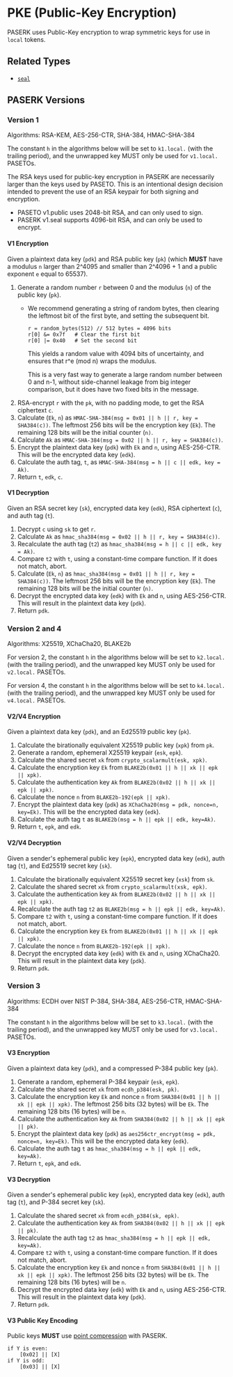 # PKE (Public-Key Encryption)

PASERK uses Public-Key encryption to wrap symmetric keys for use in `local` tokens.

## Related Types

* [`seal`](../types/seal.md)

## PASERK Versions

### Version 1

Algorithms: RSA-KEM, AES-256-CTR, SHA-384, HMAC-SHA-384

The constant `h` in the algorithms below will be set to `k1.local.`
(with the trailing period), and the unwrapped key MUST only be used for
`v1.local.` PASETOs.

The RSA keys used for public-key encryption in PASERK are necessarily larger
than the keys used by PASETO. This is an intentional design decision intended
to prevent the use of an RSA keypair for both signing and encryption.

* PASETO v1.public uses 2048-bit RSA, and can only used to sign.
* PASERK v1.seal supports 4096-bit RSA, and can only be used to encrypt.

#### V1 Encryption

Given a plaintext data key (`pdk`) and RSA public key (`pk`) (which **MUST** have
a modulus `n` larger than 2^4095 and smaller than 2^4096 + 1 and a public exponent
`e` equal to 65537).

1. Generate a random number `r` between 0 and the modulus (`n`) of the public key (`pk`).
   * We recommend generating a string of random bytes, then clearing the leftmost
     bit of the first byte, and setting the subsequent bit.
     ```
     r = random_bytes(512) // 512 bytes = 4096 bits
     r[0] &= 0x7f   # Clear the first bit
     r[0] |= 0x40   # Set the second bit
     ```
     This yields a random value with 4094 bits of uncertainty, and ensures that r^e (mod n)
     wraps the modulus.
     
     This is a very fast way to generate a large random number between 0 and n-1,
     without side-channel leakage from big integer comparison, but it does have two
     fixed bits in the message.
2. RSA-encrypt `r` with the `pk`, with no padding mode, to get the RSA ciphertext `c`.
3. Calculate (`Ek`, `n`) as `HMAC-SHA-384(msg = 0x01 || h || r, key = SHA384(c))`.
   The leftmost 256 bits will be the encryption key (`Ek`). The remaining 128 bits
   will be the initial counter (`n)`.
4. Calculate `Ak` as `HMAC-SHA-384(msg = 0x02 || h || r, key = SHA384(c))`.
5. Encrypt the plaintext data key (`pdk`) with `Ek` and `n`, using AES-256-CTR.
   This will be the encrypted data key (`edk`).
6. Calculate the auth tag, `t`, as `HMAC-SHA-384(msg = h || c || edk, key = Ak)`.
7. Return `t`, `edk`, `c`.

#### V1 Decryption

Given an RSA secret key (`sk`), encrypted data key (`edk`),
RSA ciphertext (`c`), and auth tag (`t`).

1. Decrypt `c` using `sk` to get `r`.
2. Calculate `Ak` as 
   `hmac_sha384(msg = 0x02 || h || r, key = SHA384(c))`.
3. Recalculate the auth tag (`t2`) as 
   `hmac_sha384(msg = h || c || edk, key = Ak)`.
4. Compare `t2` with `t`, using a constant-time compare function. If it does not
   match, abort. 
5. Calculate (`Ek`, `n`) as 
   `hmac_sha384(msg = 0x01 || h || r, key = SHA384(c))`.
   The leftmost 256 bits will be the encryption key (`Ek`). The remaining 128 bits
   will be the initial counter (`n)`.
6. Decrypt the encrypted data key (`edk`) with `Ek` and `n`, using AES-256-CTR.
   This will result in the plaintext data key (`pdk`).
7. Return `pdk`.

### Version 2 and 4

Algorithms: X25519, XChaCha20, BLAKE2b

For version 2, the constant `h` in the algorithms below will be set to `k2.local.`
(with the trailing period), and the unwrapped key MUST only be used for
`v2.local.` PASETOs.

For version 4, the constant `h` in the algorithms below will be set to `k4.local.`
(with the trailing period), and the unwrapped key MUST only be used for
`v4.local.` PASETOs.

#### V2/V4 Encryption

Given a plaintext data key (`pdk`), and an Ed25519 public key (`pk`).

1. Calculate the birationally equivalent X25519 public key (`xpk`) from `pk`.
2. Generate a random, ephemeral X25519 keypair (`esk`, `epk`).
3. Calculate the shared secret `xk` from 
   `crypto_scalarmult(esk, xpk)`.
4. Calculate the encryption key `Ek` from
   `BLAKE2b(0x01 || h || xk || epk || xpk)`.
5. Calculate the authentication key `Ak` from 
   `BLAKE2b(0x02 || h || xk || epk || xpk)`.
6. Calculate the nonce `n` from 
   `BLAKE2b-192(epk || xpk)`.
7. Encrypt the plaintext data key (`pdk`) as 
   `XChaCha20(msg = pdk, nonce=n, key=Ek)`.
   This will be the encrypted data key (`edk`).
8. Calculate the auth tag `t` as
   `BLAKE2b(msg = h || epk || edk, key=Ak)`.
9. Return `t`, `epk`, and `edk`.

#### V2/V4 Decryption

Given a sender's ephemeral public key (`epk`), encrypted data key (`edk`),
auth tag (`t`), and Ed25519 secret key (`sk`).

1. Calculate the birationally equivalent X25519 secret key (`xsk`) from `sk`.
2. Calculate the shared secret `xk` from `crypto_scalarmult(xsk, epk)`.
3. Calculate the authentication key `Ak` from
   `BLAKE2b(0x02 || h || xk || epk || xpk)`.
4. Recalculate the auth tag `t2` as `BLAKE2b(msg = h || epk || edk, key=Ak)`.
5. Compare `t2` with `t`, using a constant-time compare function. If it does not
   match, abort.
6. Calculate the encryption key `Ek` from `BLAKE2b(0x01 || h || xk || epk || xpk)`.
7. Calculate the nonce `n` from `BLAKE2b-192(epk || xpk)`.
8. Decrypt the encrypted data key (`edk`) with `Ek` and `n`, using XChaCha20.
   This will result in the plaintext data key (`pdk`).
9. Return `pdk`.

### Version 3

Algorithms: ECDH over NIST P-384, SHA-384, AES-256-CTR, HMAC-SHA-384

The constant `h` in the algorithms below will be set to `k3.local.`
(with the trailing period), and the unwrapped key MUST only be used for
`v3.local.` PASETOs.

#### V3 Encryption

Given a plaintext data key (`pdk`), and a compressed P-384 public key (`pk`).

1. Generate a random, ephemeral P-384 keypair (`esk`, `epk`).
2. Calculate the shared secret `xk` from `ecdh_p384(esk, pk)`.
3. Calculate the encryption key `Ek` and nonce `n` from 
   `SHA384(0x01 || h || xk || epk || xpk)`.
   The leftmost 256 bits (32 bytes) will be `Ek`.
   The remaining 128 bits (16 bytes) will be `n`.
4. Calculate the authentication key `Ak` from 
   `SHA384(0x02 || h || xk || epk || pk)`.
5. Encrypt the plaintext data key (`pdk`) as
   `aes256ctr_encrypt(msg = pdk, nonce=n, key=Ek)`.
   This will be the encrypted data key (`edk`).
6. Calculate the auth tag `t` as
   `hmac_sha384(msg = h || epk || edk, key=Ak)`.
7. Return `t`, `epk`, and `edk`.

#### V3 Decryption

Given a sender's ephemeral public key (`epk`), encrypted data key (`edk`),
auth tag (`t`), and P-384 secret key (`sk`).

1. Calculate the shared secret `xk` from `ecdh_p384(sk, epk)`.
2. Calculate the authentication key `Ak` from
   `SHA384(0x02 || h || xk || epk || pk)`.
3. Recalculate the auth tag `t2` as
   `hmac_sha384(msg = h || epk || edk, key=Ak)`.
4. Compare `t2` with `t`, using a constant-time compare function.
   If it does not match, abort.
5. Calculate the encryption key `Ek` and nonce `n` from
   `SHA384(0x01 || h || xk || epk || xpk)`.
   The leftmost 256 bits (32 bytes) will be `Ek`.
   The remaining 128 bits (16 bytes) will be `n`.
6. Decrypt the encrypted data key (`edk`) with `Ek` and `n`, using AES-256-CTR.
   This will result in the plaintext data key (`pdk`).
7. Return `pdk`.

#### V3 Public Key Encoding

Public keys **MUST** use [point compression](https://citeseerx.ist.psu.edu/viewdoc/download?doi=10.1.1.202.2977&rep=rep1&type=pdf)
with PASERK.

```
if Y is even:
    [0x02] || [X]
if Y is odd:
    [0x03] || [X]
```
